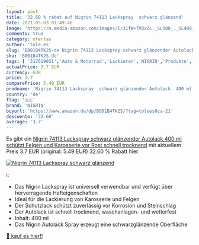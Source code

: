 ```yaml
---
layout: post
title: '32.60 % rabat auf Nigrin 74113 Lackspray  schwarz glänzend'
date: 2021-05-03 01:49:46
image: 'https://m.media-amazon.com/images/I/31fW+7M3xZL._SL500_._SL400_.jpg'
comments: true
category: ofertas
author: 'tole.es'
slug: 'B001B4TK2S-de Nigrin 74113 Lackspray schwarz glänzender Autolack 400 ml...'
sku: 'B001B4TK2S-de'
tags: [ '317619031','Auto & Motorrad','Lackieren','NIGRIN','Produkte','Sprühdosen','nigrin', ]
actualPrice: 3.7 EUR
currency: EUR
price: 3.7
comparePrice: 5.49 EUR
prodname: 'Nigrin 74113 Lackspray  schwarz glänzender Autolack  400 ml  schützt Felgen und Karosserie vor Rost  schnell trocknend'
country: 'de'
flag: '🇩🇪'
brand: 'NIGRIN'
buyurl: 'https://www.amazon.de/dp/B001B4TK2S/?tag=tolees0ca-21'
descuento: '32.60'
average: '3.7'
---
```


Es gibt ein [Nigrin 74113 Lackspray  schwarz glänzender Autolack  400 ml  schützt Felgen und Karosserie vor Rost  schnell trocknend](https://www.amazon.de/dp/B001B4TK2S/?tag=tolees0ca-21) mit aktuellem Preis 3.7 EUR (original: 5.49 EUR) 32.60 % Rabatt hier:

[![Nigrin 74113 Lackspray  schwarz glänzend](https://m.media-amazon.com/images/I/31fW+7M3xZL._SL500_._SL400_.jpg)](https://www.amazon.de/dp/B001B4TK2S/?tag=tolees0ca-21)

ℹ️:

- Das Nigrin Lackspray ist universell verwendbar und verfügt über hervorragende Hafteigenschaften
- Ideal für die Lackierung von Karosserie und Felgen
- Der Schutzlack schützt zuverlässig vor Korrosion und Steinschlag
- Der Autolack ist schnell trocknend, waschanlagen- und wetterfest
- Inhalt: 400 ml
- Das Nigrin Autolack Spray erzeugt eine schwarzglänzende Oberfläche

[🛒 kauf es hier!!](https://www.amazon.de/dp/B001B4TK2S/?tag=tolees0ca-21)
